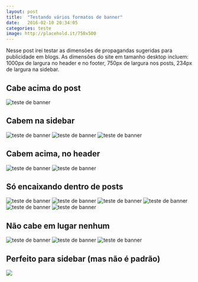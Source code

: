 ```yaml
---
layout: post
title:  "Testando vários formatos de banner"
date:   2016-02-10 20:34:05
categories: teste
image: http://placehold.it/750x500
---
```


Nesse post irei testar as dimensões de propagandas sugeridas para publicidade em blogs. As dimensões do site em tamanho desktop incluem: 1000px de largura no header e no footer, 750px de largura nos posts, 234px de largura na sidebar.


## Cabe acima do post
![teste de banner](http://placehold.it/728x90)

## Cabem na sidebar
![teste de banner](http://placehold.it/150x150)
![teste de banner](http://placehold.it/120x600)
![teste de banner](http://placehold.it/160x600)

## Cabem acima, no header
![teste de banner](http://placehold.it/970x90)
![teste de banner](http://placehold.it/800x100)

## Só encaixando dentro de posts
![teste de banner](http://placehold.it/300x250)
![teste de banner](http://placehold.it/307x263)
![teste de banner](http://placehold.it/580x371)
![teste de banner](http://placehold.it/580x90)
![teste de banner](http://placehold.it/460x60)
![teste de banner](http://placehold.it/300x600)

## Não cabe em lugar nenhum
![teste de banner](http://placehold.it/1920x250)
![teste de banner](http://placehold.it/1079x90)
![teste de banner](http://placehold.it/1112x90)

## Perfeito para sidebar (mas não é padrão)
![](http://placehold.it/202x134)